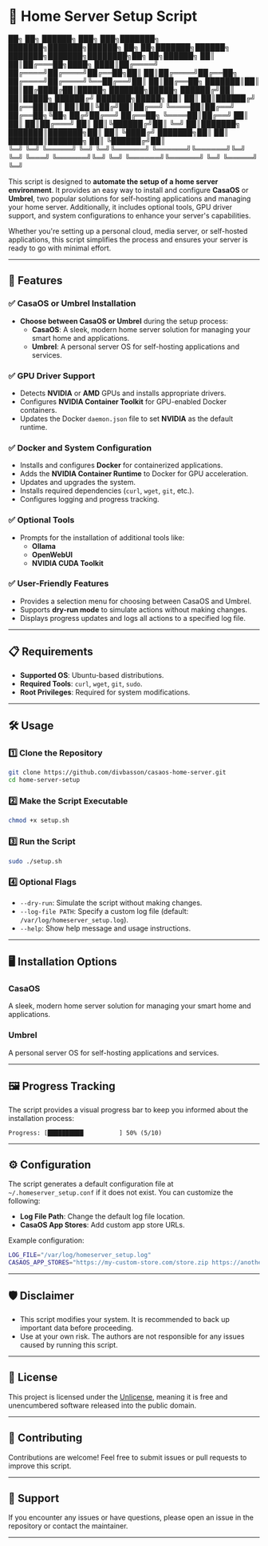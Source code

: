 # 🏡 Home Server Setup Script


██╗  ██╗ ██████╗ ███╗   ███╗███████╗    ███████╗███████╗██████╗ ██╗   ██╗███████╗██████╗     ███████╗███████╗████████╗██╗   ██╗██████╗ 
██║  ██║██╔═══██╗████╗ ████║██╔════╝    ██╔════╝██╔════╝██╔══██╗██║   ██║██╔════╝██╔══██╗    ██╔════╝██╔════╝╚══██╔══╝██║   ██║██╔══██╗
███████║██║   ██║██╔████╔██║█████╗      ███████╗█████╗  ██████╔╝██║   ██║█████╗  ██████╔╝    ███████╗█████╗     ██║   ██║   ██║██████╔╝
██╔══██║██║   ██║██║╚██╔╝██║██╔══╝      ╚════██║██╔══╝  ██╔══██╗╚██╗ ██╔╝██╔══╝  ██╔══██╗    ╚════██║██╔══╝     ██║   ██║   ██║██╔═══╝ 
██║  ██║╚██████╔╝██║ ╚═╝ ██║███████╗    ███████║███████╗██║  ██║ ╚████╔╝ ███████╗██║  ██║    ███████║███████╗   ██║   ╚██████╔╝██║     
╚═╝  ╚═╝ ╚═════╝ ╚═╝     ╚═╝╚══════╝    ╚══════╝╚══════╝╚═╝  ╚═╝  ╚═══╝  ╚══════╝╚═╝  ╚═╝    ╚══════╝╚══════╝   ╚═╝    ╚═════╝ ╚═╝     
                                                                                                                                       


This script is designed to **automate the setup of a home server environment**. It provides an easy way to install and configure **CasaOS** or **Umbrel**, two popular solutions for self-hosting applications and managing your home server. Additionally, it includes optional tools, GPU driver support, and system configurations to enhance your server's capabilities.

Whether you're setting up a personal cloud, media server, or self-hosted applications, this script simplifies the process and ensures your server is ready to go with minimal effort.

---

## 🚀 Features

### ✅ CasaOS or Umbrel Installation
- **Choose between CasaOS or Umbrel** during the setup process:
  - **CasaOS**: A sleek, modern home server solution for managing your smart home and applications.
  - **Umbrel**: A personal server OS for self-hosting applications and services.

### ✅ GPU Driver Support
- Detects **NVIDIA** or **AMD** GPUs and installs appropriate drivers.
- Configures **NVIDIA Container Toolkit** for GPU-enabled Docker containers.
- Updates the Docker `daemon.json` file to set **NVIDIA** as the default runtime.

### ✅ Docker and System Configuration
- Installs and configures **Docker** for containerized applications.
- Adds the **NVIDIA Container Runtime** to Docker for GPU acceleration.
- Updates and upgrades the system.
- Installs required dependencies (`curl`, `wget`, `git`, etc.).
- Configures logging and progress tracking.

### ✅ Optional Tools
- Prompts for the installation of additional tools like:
  - **Ollama**
  - **OpenWebUI**
  - **NVIDIA CUDA Toolkit**

### ✅ User-Friendly Features
- Provides a selection menu for choosing between CasaOS and Umbrel.
- Supports **dry-run mode** to simulate actions without making changes.
- Displays progress updates and logs all actions to a specified log file.

---

## 📋 Requirements

- **Supported OS**: Ubuntu-based distributions.
- **Required Tools**: `curl`, `wget`, `git`, `sudo`.
- **Root Privileges**: Required for system modifications.

---

## 🛠️ Usage

### 1️⃣ Clone the Repository
```bash
git clone https://github.com/divbasson/casaos-home-server.git
cd home-server-setup
```

### 2️⃣ Make the Script Executable
```bash
chmod +x setup.sh
```

### 3️⃣ Run the Script
```bash
sudo ./setup.sh
```

### 4️⃣ Optional Flags
- `--dry-run`: Simulate the script without making changes.
- `--log-file PATH`: Specify a custom log file (default: `/var/log/homeserver_setup.log`).
- `--help`: Show help message and usage instructions.

---

## 🖥️ Installation Options

### CasaOS
A sleek, modern home server solution for managing your smart home and applications.

### Umbrel
A personal server OS for self-hosting applications and services.

---

## 🖼️ Progress Tracking

The script provides a visual progress bar to keep you informed about the installation process:

```
Progress: [██████████          ] 50% (5/10)
```

---

## ⚙️ Configuration

The script generates a default configuration file at `~/.homeserver_setup.conf` if it does not exist. You can customize the following:

- **Log File Path**: Change the default log file location.
- **CasaOS App Stores**: Add custom app store URLs.

Example configuration:
```bash
LOG_FILE="/var/log/homeserver_setup.log"
CASAOS_APP_STORES="https://my-custom-store.com/store.zip https://another-store.org/repo.zip"
```

---

## 🛡️ Disclaimer

- This script modifies your system. It is recommended to back up important data before proceeding.
- Use at your own risk. The authors are not responsible for any issues caused by running this script.

---

## 📜 License

This project is licensed under the [Unlicense](LICENSE), meaning it is free and unencumbered software released into the public domain.

---

## 🤝 Contributing

Contributions are welcome! Feel free to submit issues or pull requests to improve this script.

---

## 📧 Support

If you encounter any issues or have questions, please open an issue in the repository or contact the maintainer.

---

